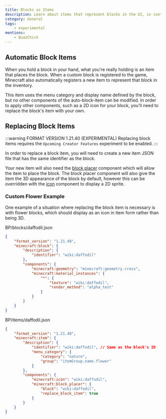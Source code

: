 ```yaml
---
title: Blocks as Items
description: Learn about items that represent blocks in the UI, in containers and when dropped on the ground.
category: General
tags:
    - experimental
mentions:
    - QuazChick
---
```


## Automatic Block Items

When you hold a block in your hand, what you're really holding is an item that places the block. When a custom block is registered to the game, Minecraft also automatically registers a new item to represent that block in the inventory.

This item uses the menu category and display name defined by the block, but no other components of the auto-block-item can be modified.
In order to apply other components, such as a 2D icon for your block, you'll need to replace the block's item with your own.

## Replacing Block Items

:::warning FORMAT VERSION 1.21.40 (EXPERIMENTAL)
Replacing block items requires the `Upcoming Creator Features` experiment to be enabled.
:::

In order to replace a block item, you will need to create a new item JSON file that has the same identifier as the block.

Your new item will also need the [block placer](/items/item-components#block-placer) component which will allow the item to place the block.
The block placer component will also give the item the 3D appearance of the block by default, however this can be overridden with the [icon](/items/item-components#icon) component to display a 2D sprite.

### Custom Flower Example

One example of a situation where replacing the block item is necessary is with flower blocks, which should display as an icon in item form rather than being 3D.

<CodeHeader>BP/blocks/daffodil.json</CodeHeader>

```json
{
    "format_version": "1.21.40",
    "minecraft:block": {
        "description": {
            "identifier": "wiki:daffodil"
        },
        "components": {
            "minecraft:geometry": "minecraft:geometry.cross",
            "minecraft:material_instances": {
                "*": {
                    "texture": "wiki:daffodil",
                    "render_method": "alpha_test"
                }
            }
        }
    }
}
```

<CodeHeader>BP/items/daffodil.json</CodeHeader>

```json
{
    "format_version": "1.21.40",
    "minecraft:item": {
        "description": {
            "identifier": "wiki:daffodil", // Same as the block's ID
            "menu_category": {
                "category": "nature",
                "group": "itemGroup.name.flower"
            }
        },
        "components": {
            "minecraft:icon": "wiki:daffodil",
            "minecraft:block_placer": {
                "block": "wiki:daffodil",
                "replace_block_item": true
            }
        }
    }
}
```
